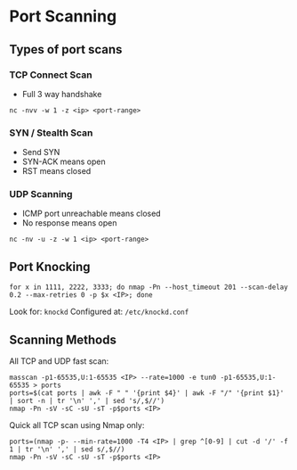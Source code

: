 # Port Scanning

## Types of port scans

### TCP Connect Scan
- Full 3 way handshake
```
nc -nvv -w 1 -z <ip> <port-range>
```

### SYN / Stealth Scan
- Send SYN
- SYN-ACK means open
- RST means closed

### UDP Scanning
- ICMP port unreachable means closed
- No response means open
```
nc -nv -u -z -w 1 <ip> <port-range>
```

## Port Knocking
```
for x in 1111, 2222, 3333; do nmap -Pn --host_timeout 201 --scan-delay 0.2 --max-retries 0 -p $x <IP>; done
```

Look for: `knockd`
Configured at: `​/etc/knockd.conf​`

## Scanning Methods

All TCP and UDP fast scan:
```
masscan -p1-65535,U:1-65535 <IP> --rate=1000 -e tun0 -p1-65535,U:1-65535 > ports
ports=$(cat ports | awk -F " " '{print $4}' | awk -F "/" '{print $1}' | sort -n | tr '\n' ',' | sed 's/,$//')
nmap -Pn -sV -sC -sU -sT -p$ports <IP>
```

Quick all TCP scan using Nmap only:
```
ports=(nmap -p- --min-rate=1000 -T4 <IP> | grep ^[0-9] | cut -d '/' -f 1 | tr '\n' ',' | sed s/,$//)
nmap -Pn -sV -sC -sU -sT -p$ports <IP>
```

